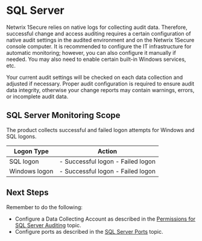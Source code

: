 # SQL Server

Netwrix 1Secure relies on native logs for collecting audit data. Therefore, successful change and access auditing requires a certain configuration of native audit settings in the audited environment and on the Netwrix 1Secure console computer. It is recommended to configure the IT infrastructure for automatic monitoring; however, you can also configure it manually if needed. You may also need to enable certain built-in Windows services, etc.

Your current audit settings will be checked on each data collection and adjusted if necessary. Proper audit configuration is required to ensure audit data integrity, otherwise your change reports may contain warnings, errors, or incomplete audit data.

## SQL Server Monitoring Scope

The product collects successful and failed logon attempts for Windows and SQL logons.

| Logon Type | Action |
| --- | --- |
| SQL logon | - Successful logon - Failed logon |
| Windows logon | - Successful logon - Failed logon |

## Next Steps

Remember to do the following:

- Configure a Data Collecting Account as described in the [Permissions for SQL Server Auditing](/docs/product_docs/1secure/1secure/configuration/sqlserver/permissions.md) topic.
- Configure ports as described in the [SQL Server Ports](/docs/product_docs/1secure/1secure/configuration/sqlserver/ports.md) topic.
